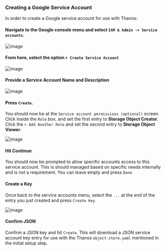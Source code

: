 ### Creating a Google Service Account
In order to create a Google service account for use with Thanos:

#### Navigate to the Google console menu and select `IAM & Admin -> Service accounts`.

![image](https://user-images.githubusercontent.com/334480/66667677-95094780-ec21-11e9-860f-fe3edcbb0d4c.png)

#### From here, select the option `+ Create Service Account`

![image](https://user-images.githubusercontent.com/334480/66667734-b4a07000-ec21-11e9-9683-de7600806910.png)

#### Provide a Service Account Name and Description

![image](https://user-images.githubusercontent.com/334480/66667856-faf5cf00-ec21-11e9-817d-65c2dad92af4.png)

#### Press `Create`. 
You should now be at the `Service account permissions (optional)` screen. Click inside the `Role` box, and set the first entry to **Storage Object Creator**. Click the `+ Add Another Role` and set the second  entry to **Storage Object Viewer**.

![image](https://user-images.githubusercontent.com/334480/66667955-2ed0f480-ec22-11e9-90cb-b160b8170aa4.png)

#### Hit Continue
You should now be prompted to allow specific accounts access to this service account. This is should managed based on specific needs internally and is not a requirement. You can leave empty and press `Done`

#### Create a Key
Once back to the service accounts menu, select the `...` at the end of the entry you  just created and press `Create Key`

![image](https://user-images.githubusercontent.com/334480/66668267-d3ebcd00-ec22-11e9-9e8c-4f178b8dd265.png)

#### Confirm JSON
Confirm a JSON key and hit `Create`. This will download a JSON service account key entry for use with the Thanos `object-store.yaml` mentioned in the initial setup step. 
